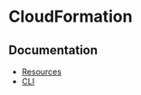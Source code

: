 # CloudFormation

## Documentation

- [Resources](https://docs.aws.amazon.com/AWSCloudFormation/latest/UserGuide/aws-template-resource-type-ref.html)
- [CLI](https://docs.aws.amazon.com/AWSCloudFormation/latest/UserGuide/cfn-using-cli.html)
